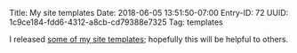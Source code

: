 Title: My site templates
Date: 2018-06-05 13:51:50-07:00
Entry-ID: 72
UUID: 1c9ce184-fdd6-4312-a8cb-cd79388e7325
Tag: templates

I released [some of my site templates](https://github.com/PlaidWeb/Publ-templates-beesbuzz.biz); hopefully this will be helpful to others.

